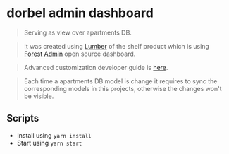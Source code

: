 # dorbel admin dashboard
> Serving as view over apartments DB.

> It was created using [Lumber](http://www.forestadmin.com/lumber) of the shelf product which is using [Forest Admin](http://www.forestadmin.com/) open source dashboard.

> Advanced customization developer guide is [here](doc.forestadmin.com/developers-guide/).

> Each time a apartments DB model is change it requires to sync the corresponding models in this projects, otherwise the changes won't be visible.

## Scripts
- Install using ``yarn install``
- Start using ``yarn start``

